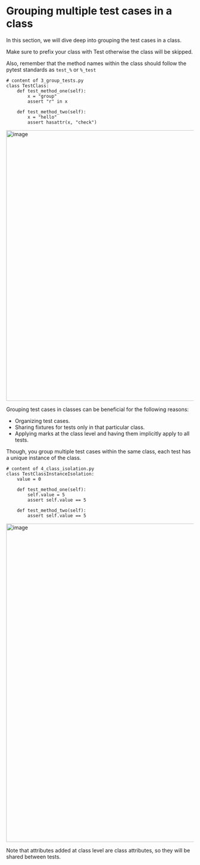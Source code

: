 # Grouping multiple test cases in a class
In this section, we will dive deep into grouping the test cases in a class.

Make sure to prefix your class with Test otherwise the class will be skipped. 

Also, remember that the method names within the class should follow the pytest standards as `test_%` or `%_test`

```
# content of 3_group_tests.py
class TestClass:
    def test_method_one(self):
        x = "group"
        assert "r" in x

    def test_method_two(self):
        x = "hello"
        assert hasattr(x, "check")
```
<img width="726" alt="image" src="https://user-images.githubusercontent.com/19406666/209077514-0849aa6a-a38c-4dad-b680-839284440e1b.png">


Grouping test cases in classes can be beneficial for the following reasons:
- Organizing test cases.
- Sharing fixtures for tests only in that particular class.
- Applying marks at the class level and having them implicitly apply to all tests.

Though, you group multiple test cases within the same class, each test has a unique instance of the class.

```
# content of 4_class_isolation.py
class TestClassInstanceIsolation:
    value = 0

    def test_method_one(self):
        self.value = 5
        assert self.value == 5

    def test_method_two(self):
        assert self.value == 5
```
<img width="854" alt="image" src="https://user-images.githubusercontent.com/19406666/209102269-eba94986-b85e-469e-b31c-4e6d87024d5f.png">

Note that attributes added at class level are class attributes, so they will be shared between tests.
